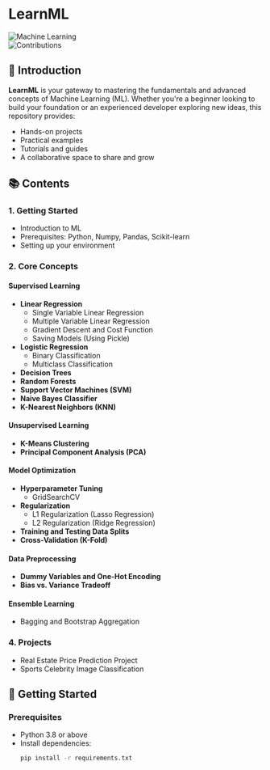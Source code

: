 # LearnML  
![Machine Learning](https://img.shields.io/badge/Machine%20Learning-Learning%20and%20Building-blue)  
![Contributions](https://img.shields.io/badge/Contributions-Welcome-green)  

## 🧠 Introduction  
**LearnML** is your gateway to mastering the fundamentals and advanced concepts of Machine Learning (ML). Whether you're a beginner looking to build your foundation or an experienced developer exploring new ideas, this repository provides:  
- Hands-on projects  
- Practical examples  
- Tutorials and guides  
- A collaborative space to share and grow  

## 📚 Contents  

### 1. Getting Started  
- Introduction to ML  
- Prerequisites: Python, Numpy, Pandas, Scikit-learn  
- Setting up your environment  

### 2. Core Concepts  

#### **Supervised Learning**  
- **Linear Regression**  
  - Single Variable Linear Regression  
  - Multiple Variable Linear Regression  
  - Gradient Descent and Cost Function  
  - Saving Models (Using Pickle)  
- **Logistic Regression**  
  - Binary Classification  
  - Multiclass Classification  
- **Decision Trees**  
- **Random Forests**  
- **Support Vector Machines (SVM)**  
- **Naive Bayes Classifier**   
- **K-Nearest Neighbors (KNN)**  

#### **Unsupervised Learning**  
- **K-Means Clustering**  
- **Principal Component Analysis (PCA)**  

#### **Model Optimization**  
- **Hyperparameter Tuning**  
  - GridSearchCV  
- **Regularization**  
  - L1 Regularization (Lasso Regression)  
  - L2 Regularization (Ridge Regression)  
- **Training and Testing Data Splits**  
- **Cross-Validation (K-Fold)**  

#### **Data Preprocessing**  
- **Dummy Variables and One-Hot Encoding**  
- **Bias vs. Variance Tradeoff**  

#### **Ensemble Learning**  
- Bagging and Bootstrap Aggregation  

### 4. Projects  
- Real Estate Price Prediction Project 
- Sports Celebrity Image Classification   


## 🚀 Getting Started  

### Prerequisites  
- Python 3.8 or above  
- Install dependencies:  
  ```bash
  pip install -r requirements.txt
  ```

